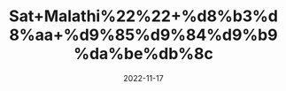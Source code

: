 ---
title: 'Sat+Malathi%22%22+%d8%b3%d8%aa+%d9%85%d9%84%d9%b9%da%be%db%8c'
date: '2022-11-17' 
metatag: '' 
inventory: '0' 
draft: false 
# meta description 
shortDescripton: ''
description: 'Extracts+%22+Chemical+%22+%da%a9%d9%85%db%8c%da%a9%d9%84+%22+%d8%b3%d8%aa'
longdescription: ''
tags: ''
brand: ''
subCategory: ''
unit: '50 gm-Pk'
sellCount: '0'
featured: True
# product Price
price: '100.0'
# Product Short Description
shortDescription: ''
productID: 'D17687DB-B147-ED11-996A-005056B3A416'
type: 'products'
category: 'Extracts+%22+Chemical+%22+%da%a9%d9%85%db%8c%da%a9%d9%84+%22+%d8%b3%d8%aa' 
thumnailproduct: 'https://eraconnect.blob.core.windows.net/product-images/aminsaddiquidawakhana/9f74d8bf-4a90-4b49-bc76-cbd371aa0624.webp' 
images:
  - image: 'https://eraconnect.blob.core.windows.net/product-images/aminsaddiquidawakhana/9f74d8bf-4a90-4b49-bc76-cbd371aa0624.webp'  
Variants:
---